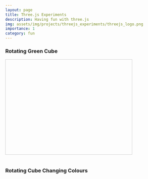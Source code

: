 ```yaml
---
layout: page
title: Three.js Experiments
description: Having fun with three.js
img: assets/img/projects/threejs_experiments/threejs_logo.png
importance: 1
category: fun
---
```


### Rotating Green Cube

<div id="green-cube-container" style="width: 400px; height: 300px; border: 1px solid #ccc;"></div>

<script src="https://cdnjs.cloudflare.com/ajax/libs/three.js/r128/three.min.js"></script>
<script>
  // Set up the scene, camera, and renderer
  const container = document.getElementById('green-cube-container');
  const scene = new THREE.Scene();
  const camera = new THREE.PerspectiveCamera(75, container.clientWidth / container.clientHeight, 0.1, 1000);

  // Create the WebGL renderer and set its size to match the container's size
  const renderer = new THREE.WebGLRenderer();
  renderer.setSize(container.clientWidth, container.clientHeight);
  container.appendChild(renderer.domElement);

  // Create a simple cube
  const geometry1 = new THREE.BoxGeometry();
  const material1 = new THREE.MeshBasicMaterial({ color: 0x00ff00 });
  const cube1 = new THREE.Mesh(geometry1, material1);
  scene.add(cube1);

  camera.position.z = 5;

  // Animation loop
  function animate() {
    requestAnimationFrame(animate);
    cube1.rotation.x += 0.01;
    cube1.rotation.y += 0.01;
    renderer.render(scene, camera);
  }
  animate();

  // Handle window resize and container size changes
  window.addEventListener('resize', () => {
    const containerWidth = container.clientWidth;
    const containerHeight = container.clientHeight;
    
    // Update renderer size
    renderer.setSize(containerWidth, containerHeight);
    
    // Update camera aspect ratio
    camera.aspect = containerWidth / containerHeight;
    camera.updateProjectionMatrix();
  });
</script>

<br>

### Rotating Cube Changing Colours

<div id="cube-container" style="width: 100vw; height: 100vh;"></div>
<script>
    // Scene setup
    const scene2 = new THREE.Scene();
    const camera2 = new THREE.PerspectiveCamera(75, window.innerWidth / window.innerHeight, 0.1, 1000);
    const renderer2 = new THREE.WebGLRenderer();
    renderer2.setSize(window.innerWidth, window.innerHeight);
    document.getElementById('cube-container').appendChild(renderer2.domElement);

    // Create a cube
    const geometry2 = new THREE.BoxGeometry();
    const material2 = new THREE.MeshBasicMaterial({ color: 0x00ff00 });
    const cube2 = new THREE.Mesh(geometry2, material2);
    scene2.add(cube2);

    // Set camera2 position
    camera2.position.z = 5;

    // Animation loop
    function animate() {
        requestAnimationFrame(animate);

        // Rotate the cube
        cube2.rotation.x += 0.01;
        cube2.rotation.y += 0.01;

        // Change color over time
        const time = Date.now() * 0.002;
        cube2.material2.color.setHSL(Math.sin(time), 0.5, 0.5);

        renderer2.render(scene, camera);
    }
    animate();

    // Handle window resize
    window.addEventListener('resize', () => {
        camera2.aspect = window.innerWidth / window.innerHeight;
        camera2.updateProjectionMatrix();
        renderer2.setSize(window.innerWidth, window.innerHeight);
    });
</script>

<br>

### Sun and Orbiting Planet

Try clicking, dragging, and zooming on this one.

<div id="solar-system-container" style="width: 600px; height: 400px; border: 1px solid #ccc;"></div>

<script src="https://cdn.jsdelivr.net/npm/three@0.128.0/examples/js/controls/OrbitControls.js"></script>

<script>
  // Set up the scene, camera, and renderer
  const container1 = document.getElementById('solar-system-container');
  const scene1 = new THREE.Scene();
  const camera1 = new THREE.PerspectiveCamera(75, container1.clientWidth / container1.clientHeight, 0.1, 1000);
  const renderer1 = new THREE.WebGLRenderer();
  renderer1.setSize(container1.clientWidth, container1.clientHeight);
  container1.appendChild(renderer1.domElement);

  // OrbitControls for camera panning and zooming
  const controls1 = new THREE.OrbitControls(camera1, renderer1.domElement);
  controls1.enableDamping = true;
  controls1.dampingFactor = 0.25;
  controls1.enableZoom = true;

  // Create the Sun (a large yellow sphere)
  const sunGeometry1 = new THREE.SphereGeometry(1.5, 32, 32);
  const sunMaterial1 = new THREE.MeshBasicMaterial({ color: 0xffff00 });
  const sun1 = new THREE.Mesh(sunGeometry1, sunMaterial1);
  scene1.add(sun1);

  // Create the planet (a smaller blue sphere)
  const planetGeometry1 = new THREE.SphereGeometry(0.5, 32, 32);
  const planetMaterial1 = new THREE.MeshBasicMaterial({ color: 0x0000ff });
  const planet1 = new THREE.Mesh(planetGeometry1, planetMaterial1);

  // Create a pivot point for the planet to orbit around the sun
  const pivot1 = new THREE.Object3D();
  pivot1.add(planet1);
  scene1.add(pivot1);

  // Position the planet at some distance from the sun
  planet1.position.x = 5;

  // Set camera position
  camera1.position.z = 10;

  // Animation loop
  function animate1() {
    requestAnimationFrame(animate1);

    // Rotate the pivot to simulate orbit
    pivot1.rotation.y += 0.01; // Orbit speed

    // Update controls
    controls1.update();

    // Render the scene
    renderer1.render(scene1, camera1);
  }
  animate1();

  // Handle window resize
  window.addEventListener('resize', () => {
    const containerWidth1 = container1.clientWidth;
    const containerHeight1 = container1.clientHeight;
    
    renderer1.setSize(containerWidth1, containerHeight1);
    camera1.aspect = containerWidth1 / containerHeight1;
    camera1.updateProjectionMatrix();
  });
</script>

<br>
